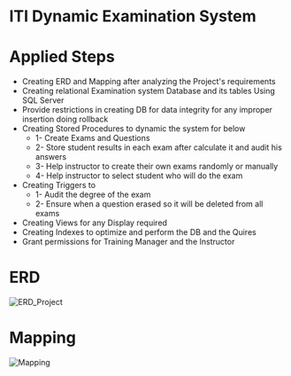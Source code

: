 # ITI Dynamic Examination System 
# Applied Steps
  - Creating ERD and Mapping after analyzing the Project's requirements 
  - Creating relational Examination system Database and its tables Using SQL Server 
  - Provide restrictions in creating DB for data integrity for any improper insertion doing rollback 
  - Creating Stored Procedures to dynamic the system for below
     - 1- Create Exams and Questions 
     - 2- Store student results in each exam after calculate it and audit his answers 
     - 3- Help instructor to create their own exams randomly or manually
     - 4- Help instructor to select student who will do the exam 
  - Creating Triggers to
     - 1- Audit the degree of the exam
     - 2- Ensure when a question erased so it will be deleted from all exams
  - Creating Views for any Display required 
  - Creating Indexes to optimize and perform the DB and the Quires  
  - Grant permissions for Training Manager and the Instructor	

# ERD
   ![ERD_Project](https://github.com/user-attachments/assets/62eff36b-7228-41dc-973e-a39447824e21)
# Mapping
  ![Mapping](https://github.com/user-attachments/assets/e2433ae6-5b80-4ad9-83df-1202159bf4be)

